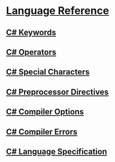 # [Language Reference](index.md)
## [C# Keywords](keywords/)
## [C# Operators](operators/)
## [C# Special Characters](tokens.md)

## [C# Preprocessor Directives](preprocessor-directives/)
## [C# Compiler Options](compiler-options/)
## [C# Compiler Errors](compiler-messages/)
## [C# Language Specification](language-specification.md)
